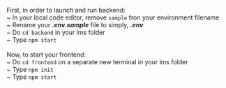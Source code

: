 First, in order to launch and run backend: <br>
~ In your local code editor, remove ```sample``` fron your environment filename<br>
~ Rename your <b><i>.env.sample</b></i> file to simply, <b><i>.env</b></i><br>
~ Do ```cd backend``` in your lms folder<br>
~ Type ```npm start``` <br>
<br>
Now, to start your frontend: <br>
~ Do ```cd frontend``` on a separate new terminal in your lms folder<br>
~ Type ```npm init```<br>
~ Type ```npm start```<br>
